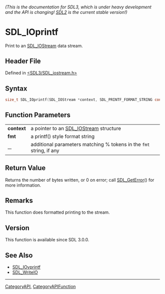 ###### (This is the documentation for SDL3, which is under heavy development and the API is changing! [SDL2](https://wiki.libsdl.org/SDL2/) is the current stable version!)
# SDL_IOprintf

Print to an [SDL_IOStream](SDL_IOStream) data stream.

## Header File

Defined in [<SDL3/SDL_iostream.h>](https://github.com/libsdl-org/SDL/blob/main/include/SDL3/SDL_iostream.h)

## Syntax

```c
size_t SDL_IOprintf(SDL_IOStream *context, SDL_PRINTF_FORMAT_STRING const char *fmt, ...)  SDL_PRINTF_VARARG_FUNC(2);

```

## Function Parameters

|                 |                                                                     |
| --------------- | ------------------------------------------------------------------- |
| **context**     | a pointer to an [SDL_IOStream](SDL_IOStream) structure              |
| **fmt**         | a printf() style format string                                      |
| **...**         | additional parameters matching % tokens in the `fmt` string, if any |

## Return Value

Returns the number of bytes written, or 0 on error; call
[SDL_GetError](SDL_GetError)() for more information.

## Remarks

This function does formatted printing to the stream.

## Version

This function is available since SDL 3.0.0.

## See Also

* [SDL_IOvprintf](SDL_IOvprintf)
* [SDL_WriteIO](SDL_WriteIO)

----
[CategoryAPI](CategoryAPI), [CategoryAPIFunction](CategoryAPIFunction)

